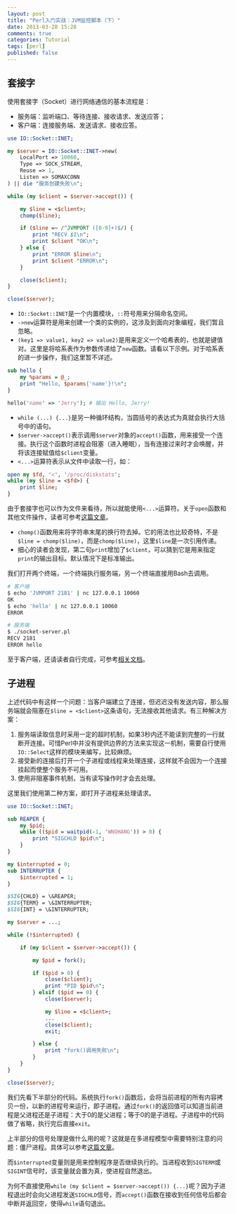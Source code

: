 ```yaml
---
layout: post
title: "Perl入门实战：JVM监控脚本（下）"
date: 2013-03-28 15:28
comments: true
categories: Tutorial
tags: [perl]
published: false
---
```


套接字
------

使用套接字（Socket）进行网络通信的基本流程是：

* 服务端：监听端口、等待连接、接收请求、发送应答；
* 客户端：连接服务端、发送请求、接收应答。

```perl
use IO::Socket::INET;

my $server = IO::Socket::INET->new(
    LocalPort => 10060,
    Type => SOCK_STREAM,
    Reuse => 1,
    Listen => SOMAXCONN
) || die "服务创建失败\n";

while (my $client = $server->accept()) {

    my $line = <$client>;
    chomp($line);

    if ($line =~ /^JVMPORT ([0-9]+)$/) {
        print "RECV $1\n";
        print $client "OK\n";
    } else {
        print "ERROR $line\n";
        print $client "ERROR\n";
    }

    close($client);
}

close($server);
```

<!--more-->

* `IO::Socket::INET`是一个内置模块，`::`符号用来分隔命名空间。
* `->new`运算符是用来创建一个类的实例的，这涉及到面向对象编程，我们暂且忽略。
* `(key1 => value1, key2 => value2)`是用来定义一个哈希表的，也就是键值对。这里是将哈系表作为参数传递给了`new`函数。请看以下示例。对于哈系表的进一步操作，我们这里暂不详述。

```perl
sub hello {
    my %params = @_;
    print "Hello, $params{'name'}!\n";
}

hello('name' => 'Jerry'); # 输出 Hello, Jerry!
```

* `while (...) {...}`是另一种循环结构，当圆括号的表达式为真就会执行大括号中的语句。
* `$server->accept()`表示调用`$server`对象的`accept()`函数，用来接受一个连接。执行这个函数时进程会阻塞（进入睡眠），当有连接过来时才会唤醒，并将该连接赋值给`$client`变量。
* `<...>`运算符表示从文件中读取一行，如：

```perl
open my $fd, '<', '/proc/diskstats';
while (my $line = <$fd>) {
    print $line;
}
```

由于套接字也可以作为文件来看待，所以就能使用`<...>`运算符。关于`open`函数和其他文件操作，读者可参考[这篇文章](http://perl5maven.com/open-and-read-from-files)。

* `chomp()`函数用来将字符串末尾的换行符去掉。它的用法也比较奇特，不是`$line = chomp($line)`，而是`chomp($line)`，这里`$line`是一次引用传递。
* 细心的读者会发现，第二句`print`增加了`$client`，可以猜到它是用来指定`print`的输出目标。默认情况下是标准输出。

我们打开两个终端，一个终端执行服务端，另一个终端直接用Bash去调用。

```bash
# 客户端
$ echo 'JVMPORT 2181' | nc 127.0.0.1 10060
OK
$ echo 'hello' | nc 127.0.0.1 10060
ERROR

# 服务端
$ ./socket-server.pl
RECV 2181
ERROR hello
```

至于客户端，还请读者自行完成，可参考[相关文档](http://perldoc.perl.org/IO/Socket/INET.html)。

子进程
------

上述代码中有这样一个问题：当客户端建立了连接，但迟迟没有发送内容，那么服务端就会阻塞在`$line = <$client>`这条语句，无法接收其他请求。有三种解决方案：

1. 服务端读取信息时采用一定的超时机制，如果3秒内还不能读到完整的一行就断开连接。可惜Perl中并没有提供边界的方法来实现这一机制，需要自行使用`IO::Select`这样的模块来编写，比较麻烦。
2. 接受新的连接后打开一个子进程或线程来处理连接，这样就不会因为一个连接挂起而使整个服务不可用。
3. 使用非阻塞事件机制，当有读写操作时才会去处理。

这里我们使用第二种方案，即打开子进程来处理请求。

```perl
use IO::Socket::INET;

sub REAPER {
    my $pid;
    while (($pid = waitpid(-1, 'WNOHANG')) > 0) {
        print "SIGCHLD $pid\n";
    }
}

my $interrupted = 0;
sub INTERRUPTER {
    $interrupted = 1;
}

$SIG{CHLD} = \&REAPER;
$SIG{TERM} = \&INTERRUPTER;
$SIG{INT} = \&INTERRUPTER;

my $server = ...;

while (!$interrupted) {

    if (my $client = $server->accept()) {

        my $pid = fork();

        if ($pid > 0) {
            close($client);
            print "PID $pid\n";
        } elsif ($pid == 0) {
            close($server);

            my $line = <$client>;
            ...
            close($client);
            exit;

        } else {
            print "fork()调用失败\n";
        }
    }
}

close($server);
```

我们先看下半部分的代码。系统执行`fork()`函数后，会将当前进程的所有内容拷贝一份，以新的进程号来运行，即子进程。通过`fork()`的返回值可以知道当前进程是父进程还是子进程：大于0的是父进程；等于0的是子进程。子进程中的代码做了省略，执行完后直接`exit`。

上半部分的信号处理是做什么用的呢？这就是在多进程模型中需要特别注意的问题：僵尸进程。具体可以参考[这篇文章](http://shzhangji.com/blog/2013/03/27/fork-and-zombie-process/)。

而`$interrupted`变量则是用来控制程序是否继续执行的。当进程收到`SIGTERM`或`SIGINT`信号时，该变量就会置为真，使进程自然退出。

为何不直接使用`while (my $client = $server->accept()) {...}`呢？因为子进程退出时会向父进程发送`SIGCHLD`信号，而`accept()`函数在接收到任何信号后都会中断并返回空，使得`while`语句退出。
